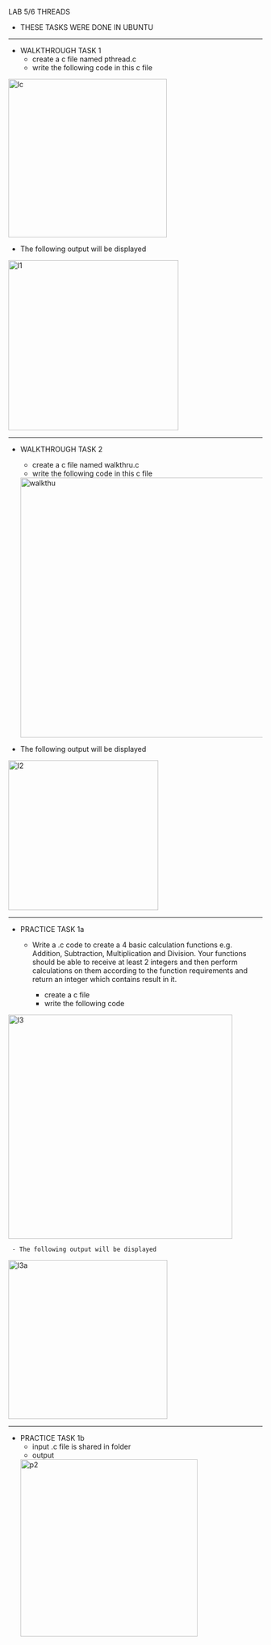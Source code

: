 LAB 5/6 THREADS
- THESE TASKS WERE DONE IN UBUNTU
--------------------------------------------------------------------------------------------------------------------------------------------------------------------


- WALKTHROUGH TASK 1
  - create a c file named pthread.c
  - write the following code in this c file

<img width="314" alt="lc" src="https://user-images.githubusercontent.com/117267277/203549337-445bac21-3367-432f-b90b-c2d70372d491.PNG">


- The following output will be displayed
 
<img width="337" alt="l1" src="https://user-images.githubusercontent.com/117267277/203548464-52e58ccf-62b0-4af3-93a2-5da52a279853.PNG">

-----------------------------------------------------------------------------------------------------------------------------------------------------------------------
- WALKTHROUGH TASK 2
  - create a c file named walkthru.c
  - write the following code in this c file
  
  <img width="515" alt="walkthu" src="https://user-images.githubusercontent.com/117267277/205013451-31567703-b31e-49a2-9baf-43d49c32384d.PNG">

 

- The following output will be displayed


<img width="297" alt="l2" src="https://user-images.githubusercontent.com/117267277/203549824-feec2045-c1fd-4b05-9fb5-d2908e5f0215.PNG">


--------------------------------------------------------------------------------------------------------------------------------------------------------------------
- PRACTICE TASK 1a
  - Write a .c code to create a 4 basic calculation functions e.g. Addition, Subtraction, Multiplication 
    and Division. Your functions should be able to receive at least 2 integers and then perform 
    calculations on them according to the function requirements and return an integer which contains 
    result in it.

     - create a c file 
     - write the following code 
 
 
 <img width="444" alt="l3" src="https://user-images.githubusercontent.com/117267277/203550468-3c7c381c-e903-4bbf-8634-a48e73014c92.PNG">


     - The following output will be displayed

     
 <img width="315" alt="l3a" src="https://user-images.githubusercontent.com/117267277/203550536-4f282463-d8fd-4934-a242-cc6ae7d944f2.PNG">

 -------------------------------------------------------------------------------------------------------------------------------------------------------------------
 - PRACTICE TASK 1b
    - input .c file is shared in folder
    - output
   <img width="351" alt="p2" src="https://user-images.githubusercontent.com/117267277/205014096-b7f99cb1-2a7d-4c06-bfcd-6be69bb56f37.PNG">

    
